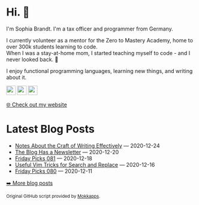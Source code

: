 <h1>Hi. 👋</h1>
<p>I'm Sophia Brandt. I'm a tax officer and programmer from Germany.</p>
<p>I currently volunteer as a mentor for the Zero to Mastery Academy, home to over 300k students learning to code.<br>
When I was a stay-at-home mom, I started teaching myself to code - and I never looked back. 💜</p>
<p>I enjoy functional programming languages, learning new things, and writing about it.</p>
<p><a href="https://www.twitter.com/hisophiabrandt"><img src="https://img.shields.io/badge/twitter-%231DA1F2.svg?&style=for-the-badge&logo=twitter&logoColor=white" height=25></a> <a href="https://www.linkedin.com/in/sophiabrandt"><img src="https://img.shields.io/badge/linkedin-%230077B5.svg?&style=for-the-badge&logo=linkedin&logoColor=white" height=25></a> <a href="https://dev.to/sophiabrandt"><img src="https://img.shields.io/badge/DEV.TO-%230A0A0A.svg?&style=for-the-badge&logo=dev-dot-to&logoColor=white" height=25></a></p>
<p><a href="https://www.sophiabrandt.com">🌐 Check out my website</a></p>
<h1>Latest Blog Posts</h1>
  <ul>
    <li><a href=https://www.rockyourcode.com/notes-about-the-craft-of-writing-effectively/>Notes About the Craft of Writing Effectively</a> — 2020-12-24</li><li><a href=https://www.rockyourcode.com/the-blog-has-a-newsletter/>The Blog Has a Newsletter</a> — 2020-12-20</li><li><a href=https://www.rockyourcode.com/friday-picks-081/>Friday Picks 081</a> — 2020-12-18</li><li><a href=https://www.rockyourcode.com/useful-vim-tricks-for-search-and-replace/>Useful Vim Tricks for Search and Replace</a> — 2020-12-16</li><li><a href=https://www.rockyourcode.com/friday-picks-080/>Friday Picks 080</a> — 2020-12-11</li>
  </ul>
<p><a href="https://www.rockyourcode.com">➡️ More blog posts</a></p>
<p><small>Original GitHub script provided by <a href="https://github.com/Mokkapps">Mokkapps</a>.</small></p>
